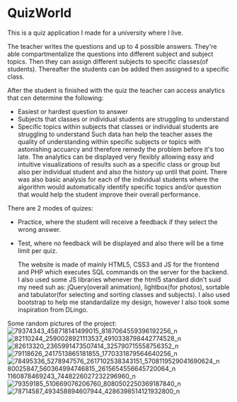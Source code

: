 # QuizWorld
This is a quiz application I made for a university where I live.

The teacher writes the questions and up to 4 possible answers. 
They're able compartmentalize the questions into different subject and subject topics.
Then they can assign different subjects to specific classes(of students).
Thereafter the students can be added then assigned to a specific class.

After the student is finished with the quiz the teacher can access analytics that cen determine the following:
- Easiest or hardest question to answer
- Subjects that classes or individual students are struggling to understand
- Specific topics within subjects that classes or individual students are struggling to understand
Such data han help the teacher asses the quality of understanding within specific subjects or topics with astonishing accuarcy 
and therefore remedy the problem before it's too late.
The analytics can be displayed very flexibly allowing easy and intuitive visualizations of results such as a specific class or group but also per individual student
and also the history up until that point.
There was also basic analysis for each of the individual students where the algorithm would automatically identify specific topics and/or question that would help
the student improve their overall performance.

There are 2 modes of quizes:
- Practice, 
  where the student will receive a feedback if they select the wrong answer.
- Test, 
  where no feedback will be displayed and also there will be a time limit per quiz.
  
  The website is made of mainly HTML5, CSS3 and JS for the frontend and PHP which executes SQL commands on the server for the backend.
  I also used some JS libraries whenever the html5 standard didn't suid my need suh as: 
  jQuery(overall animation), lightbox(for photos), sortable and tabulator(for selecting and sorting classes and subjects).
  I also used bootstrap to help me standardalize my design, however I also took some inspiration from DLingo.

Some random pictures of the project:
![79374343_458718141499015_8187064559396192256_n](https://user-images.githubusercontent.com/11884779/117349095-996d1380-aedd-11eb-9f12-33af0bd27921.png)
![82110244_2590028921113537_4910338798442774528_n](https://user-images.githubusercontent.com/11884779/117349104-9a9e4080-aedd-11eb-8c1d-fd687ade5d5e.png)
![82613320_2365991473507414_325790715558756352_n](https://user-images.githubusercontent.com/11884779/117349111-9bcf6d80-aedd-11eb-845a-eafbf6b6f3db.png)
![79118626_2417513865181855_1770331879564640256_n](https://user-images.githubusercontent.com/11884779/117349112-9c680400-aedd-11eb-84f8-b8fddf1cbab1.png)
![78495336_52![78947576_2617102538343151_5708119529041690624_n](https://user-images.githubusercontent.com/11884779/117349121-9eca5e00-aedd-11eb-85e5-873f7d907734.png)
![80025847_560364994746815_2615654556645720064_n](https://user-images.githubusercontent.com/11884779/117349127-9f62f480-aedd-11eb-8bbc-243822fcf2da.png)
1160878469243_7448226027232296960_n](https://user-images.githubusercontent.com/11884779/117349116-9d009a80-aedd-11eb-84bb-c53119bb3a34.png)
![79359185_510669076206760_8080502250369187840_n](https://user-images.githubusercontent.com/11884779/117349117-9d993100-aedd-11eb-8a84-85366e5e6015.png)
![78714587_493458894607944_4286398514121932800_n](https://user-images.githubusercontent.com/11884779/117349120-9e31c780-aedd-11eb-82c7-4260b62db17a.png)
